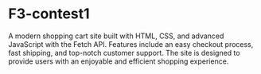# F3-contest1
 A modern shopping cart site built with HTML, CSS, and advanced JavaScript with the Fetch API. Features include an easy checkout process, fast shipping, and top-notch customer support. The site is designed to provide users with an enjoyable and efficient shopping experience.
